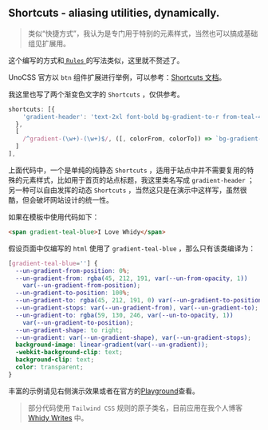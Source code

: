 ## Shortcuts - aliasing utilities, dynamically.

> 类似“快捷方式”，我认为是专门用于特别的元素样式，当然也可以搞成基础组见扩展用。

这个编写的方式和[ `Rules` ](./Customizable)的写法类似，这里就不赘述了。

UnoCSS 官方以 `btn` 组件扩展进行举例，可以参考：[Shortcuts 文档](https://unocss.dev/config/shortcuts)。

我这里也写了两个渐变色文字的 `Shortcuts` ，仅供参考。

```js
shortcuts: [{
    'gradient-header': 'text-2xl font-bold bg-gradient-to-r from-teal-400 to-blue-500 bg-clip-text text-transparent',
  },
  [
    /^gradient-(\w+)-(\w+)$/, ([, colorFrom, colorTo]) => `bg-gradient-to-r from-${colorFrom}-400 to-${colorTo}-500 bg-clip-text text-transparent`
  ]
],
```

上面代码中，一个是单纯的纯静态 `Shortcuts` ，适用于站点中并不需要复用的特殊的元素样式，比如用于首页的站点标题，我这里类名写成 `gradient-header` ；另一种可以自由发挥的动态 `Shortcuts` ，当然这只是在演示中这样写，虽然很酷，但会破坏网站设计的统一性。

如果在模板中使用代码如下：

```html
<span gradient-teal-blue>I Love Whidy</span>
```

假设页面中仅编写的 `html` 使用了 `gradient-teal-blue` ，那么只有该类编译为：

```css
[gradient-teal-blue=''] {
  --un-gradient-from-position: 0%;
  --un-gradient-from: rgba(45, 212, 191, var(--un-from-opacity, 1))
    var(--un-gradient-from-position);
  --un-gradient-to-position: 100%;
  --un-gradient-to: rgba(45, 212, 191, 0) var(--un-gradient-to-position);
  --un-gradient-stops: var(--un-gradient-from), var(--un-gradient-to);
  --un-gradient-to: rgba(59, 130, 246, var(--un-to-opacity, 1))
    var(--un-gradient-to-position);
  --un-gradient-shape: to right;
  --un-gradient: var(--un-gradient-shape), var(--un-gradient-stops);
  background-image: linear-gradient(var(--un-gradient));
  -webkit-background-clip: text;
  background-clip: text;
  color: transparent;
}
```

丰富的示例请见右侧演示效果或者在官方的[Playground](https://unocss.dev/play/?html=DwEwlgbgBAtgngWgEwD4BQUrAM4AcCGAdlAOYBO%2B4ApoQC4IAWVlVZKUAymDLgDZVQA4hWp0oACWYhWWAPR4i6YLPAQlq2IlQYsC4uUpga9Ws14IARrwCuVFAEkoAGQD2EAQHUGYEHGV6lFUh1SE1kdEwcAn0RIzoEMioQBDgqXl4XAHcUSXSXThh8MlooACEXP3lowNV0IA&config=JYWwDg9gTgLgBAbwFBzmKBTAzhmBBGGKYAIwFcZgAzATwBoU1McYBJAYwgDssHV1suAKpcIfOEQCGPKtBAYoAEWCZ2lAG7ZxUmXIUA1ScWkwA4lAhkw4gCYYqwLhgDC3BwHMGAXzhULIOAByMlF2LCxApFBIWEQJCABRLHZJMAwbAGUMABsMNWg4Hz8IAODQ8MiMAA8Y%2BDsqSTJsuvtHFzdgdwAKZFQsAAtoGHYKLAAuOABtRlRe1HnA9yhJG2AMLhgAWn6MFYVAsZn51ECYaq2AJirs324tkghsmzgSd02llbWNzZgITahfP4frtspsACwABgh8U2JGyZAwmwArFCXm92NlgGBgVV4GdcT9ljwwEZ1jBAuJUF5KVMjqgAPQAPQ%2BqzJmy6AB0AO4AagAlOzufyACT0mmoLqTOhwTjZaAAMX80tl0AAKhAALp8uAAXgAfHT5gADV7vZas76-f6AkqbYUIFVQRUlLzg1FW%2B2O9WulHQ00YrE4vHnQnSLAkzAbI00jXiWOMAQsca046J4SiLp8mlp-CEYjkSi0TPZ5i4DjcLA9Q3JSS5CYARgAdBdxTKbFwJoF%2BoQwON6fTsCBGwN6RSjl4s4x46gdFhZFB5FBk9NjrP54vlKoNNgq8dUKkwNkaIZjHCMBNJoFNptJFsD0eKUFryE-veaI%2Br5sX4Fp-MJzS1z0KAT2AExzEsMBiynbw%2BSQIA&css=Q&options=N4XyA)查看。

> 部分代码使用 `Tailwind CSS` 规则的原子类名，目前应用在我个人博客 <a href="https://www.whidy.net" class="important:gradient-teal-blue" target="_blank">Whidy Writes</a> 中。
